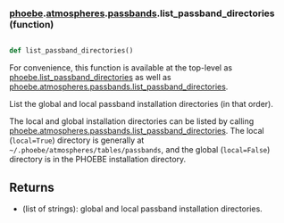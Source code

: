 ### [phoebe](phoebe.md).[atmospheres](phoebe.atmospheres.md).[passbands](phoebe.atmospheres.passbands.md).list_passband_directories (function)


```py

def list_passband_directories()

```



For convenience, this function is available at the top-level as
[phoebe.list_passband_directories](phoebe.list_passband_directories.md) as well as
[phoebe.atmospheres.passbands.list_passband_directories](phoebe.atmospheres.passbands.list_passband_directories.md).

List the global and local passband installation directories (in that order).

The local and global installation directories can be listed by calling
[phoebe.atmospheres.passbands.list_passband_directories](phoebe.atmospheres.passbands.list_passband_directories.md).  The local
(`local=True`) directory is generally at
`~/.phoebe/atmospheres/tables/passbands`, and the global (`local=False`)
directory is in the PHOEBE installation directory.

Returns
--------
* (list of strings): global and local passband installation directories.


